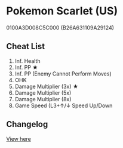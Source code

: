 # Pokemon Scarlet (US)
0100A3D008C5C000 (B26A631109A29124)

## Cheat List
1. Inf. Health
1. Inf. PP ★
1. Inf. PP (Enemy Cannot Perform Moves)
1. OHK
1. Damage Multiplier (3x) ★
1. Damage Multiplier (5x)
1. Damage Multiplier (8x)
1. Game Speed (L3+↑/↓ Speed Up/Down

## Changelog
[View here](./CHANGELOG.md)